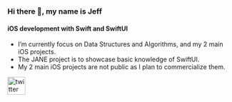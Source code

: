 ### Hi there 👋, my name is Jeff
#### iOS development with Swift and SwiftUI 


- I’m currently focus on Data Structures and Algorithms, and my 2 main iOS projects. 
- The JANE project is to showcase basic knowledge of SwiftUI.
- My 2 main iOS projects are not public as I plan to commercialize them. 

[<img src='https://cdn.jsdelivr.net/npm/simple-icons@3.0.1/icons/twitter.svg' alt='twitter' height='40'>](https://twitter.com/@jeffalalg94 )  

